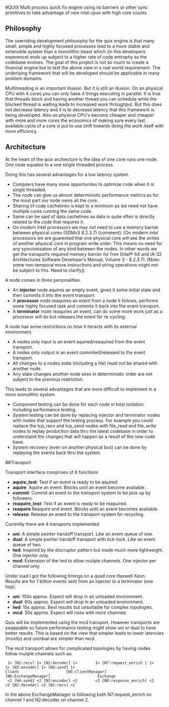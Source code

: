#QUIX
Multi process quick fix engine using no barriers or other sync primitives to take advantage of new intel cpus with high core counts 

## Philosophy
The overriding development philosophy for the quix engine is that many small, simple and highly focused processes lead to a more stable and extensible system than a monolithic beast which (in this developers experence) ends up subject to a higher rate of code entrophy as the codebase evolves.  The goal of this project is not so much to create a financial engine but to test the above view in a real world requirement.  The underlying framework that will be developed should be applicable in many problem domains.

Multihreading is an important illusion.  But it is still an illusion.  On an physical CPU with 4 cores you can only have 4 things executing in parallel.  It is true that threads block and having another thread you can schedule while the blocked thread is waiting leads to increased work throughput.  But this does not decrease latency and it is to decrease latency that this framework is being developed.  Also as physical CPU's become cheaper and cheaper with more and more cores the economics of making sure every last available cycle of a core is put to use shift towards doing the work itself with more efficency. 

## Architecture
At the heart of the quix archiecture is the idea of one core runs one node. One node equates to a one single threaded process.  

Doing this has several advantages for a low latency system. 
* Compilers have many more opportunites to optimize code when it is single threaded. 
* The node can give us almost deterministic performance metrics as for the most part our node owns all the core. 
* Sharing of code cachelines is kept to a minimum as we need not have multiple cores running the same code. 
* Same can be said of data cachelines as data is quite often is directly related to the code that requires it. 
* On modern Intel processors we may not need to use a memory barrier between physical cores (SDMv3 8.2.3.7)
[comment]: (On modern intel processors we are guarented that one physical core will see the writes of another physical core in program write order.  This means no need for any syncronisation of any kind between the nodes.  In other words we get the transports required memory barrier for free (Intel® 64 and IA-32 Architectures Software Developer’s Manual, Volume 3 - 8.2.3.7). [Note: some non-temporal move instructions and string operations might not be subject to this.  Need to clarify])

A node comes in three personalities. 
* An **injector** node aquires an empty event, gives it some initial state and then commits it into the event transport. 
* A **processor** node reaquires an event from a node it follows, performs some highly focused task and commits it back into the event transport.
* A **terminator** node reaquires an event, can do some more work just as a processor will do but releases the event for re-cycling. 
 
A node has some restrictions on how it iteracts with its external environment. 
* A nodes only input is an event aquired/reaquired from the event transport. 
* A nodes only output is an event commited/released to the event transport. 
* All changes to a nodes state (including a file) must not be shared with another node. 
* Any state changes another node sees in deterministic order are not subject to the previous restriction. 
 
This leads to several advantages that are more difficult to implement in a more monolithic system
* Component testing can be done for each node in total isolation.  Including performance testing.
* System testing can be done by replacing injector and terminator nodes with nodes that support the testing process.  For example you could replace the tcp_recv and tcp_send nodes with file_read and file_write nodes to replay production data thru the latest codebase in order to understand the changes that will happen as a result of the new code base.
* System recovery (even on another physical box) can be done by replaying the events back thru the system.

##Transport

Transport interface comprises of 6 functions
* **aquire_test**: Test if an event is ready to be aquired
* **aquire**: Aquire an event.  Blocks until an event become available.
* **commit**: Commit an event to the transport system to be pick up by followers.
* **reaquire_test**: Test if an event is ready to be reaquired.
* **reaquire** Reaquire and event.  Blocks until an event becomes available.
* **release**: Release an event to the transport system for recycling.
 
Currently there are 4 transports implemented
* **uni**: A simple pointer handoff transport.  Like an event queue of one.
* **dual**: A simple pointer handoff transport with tick-tock.  Like an event queue of two.
* **lwd**:  Inspired by the discruptor pattern but made much more lightweight.  One injector only.
* **mcd**:  Extension of the lwd to allow muliple channels.  One injector per channel only.
 
Under load I got the following timings on a quad core Haswell Xeon.  
Results are for 1 billion events sent from an injector to a terminator (one hop).
*  **uni**: 100s approx.  Expect will drop in an unloaded environment.
*  **dual**: 60s approx.  Expect will drop in an unloaded environment.
*  **lwd**: 15s approx.  Best results but unsuitable for complex topologies.
*  **mcd**: 30s approx.  Expect will rises with more channels
  
Quix will be implemented using the mcd transport.  However transports are swappable so future performance testing might show uni or dual to have better results.  This is based on the view that simpler leads to lower latencies (mostly) and uni/dual are simpler than mcd.

The mcd transport allows for complicated topologies by having nodes follow muliple channels such as:
```
 1> [N1:recv] 1> [N2:decoder] 1>        1> [N7:request_enrich ] 1>          1> [N3:encoder] 1> [N4:send] 1>
Client                     [N5:ClientManager]                [N6:ExchangeManager]                     Exchange
 <2 [N4:send] <2 [N3:encoder] <2        <2 [N8:response_enrich] <2          <2 [N2:decoder] <2 [N1:recv] <2
```
In the above ExchangeManager is following both N7:request_enrich on channel 1 and N2:decoder on channel 2.

  
